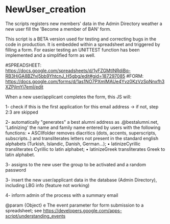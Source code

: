 # NewUser_creation
The scripts registers new members' data in the Admin Directory weather a new user fill the 'Become a member of BAN' form.

This script is a BETA version used for testing and correcting bugs in the code in production. It is embedded within a spreadsheet and triggered by filling a form. 
For easier testing an UNITTEST function has been implemented and a simplified form as well.

#SPREADSHEET: https://docs.google.com/spreadsheets/d/1yFZGMtlNRdiBq-RB3HjGA8BZfvj5bb9YhtcnJ_H5gbg/edit#gid=187297085
#FORM: https://docs.google.com/forms/d/1as1NO7PXmlMAUe4Yvz0KzVzSpNnxfh3XZPjlmYi7emI/edit

When a new user/applicant completes the form, this JS will:

1- check if this is the first application for this email address -> if not, step 2:3 are skipped

2- automatically "generates" a best alumni address as <name>.<family name>@bestalumni.net, 'Latinizing' the name and family name entered by users with the following functions: 
• ASCIIfolder removes diacritics (dots, accents, superscripts, subscripts..) and transliterates letters not present in the standard english alphabets (Turkish, Islandic, Danish, German...);
• latinizeCyrillic transliterates Cyrillic to latin alphabet;
• latinizeGreek transliterates Greek to latin alphabet.

3- assigns to the new user the group to be activated and a random password

3- insert the new user/applicant data in the database (Admin Directory), including LBG info (feature not working)

4- inform admin of the process with a summary email

@param {Object} e The event parameter for form submission to a spreadsheet; see https://developers.google.com/apps-script/understanding_events
